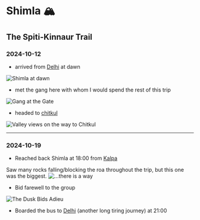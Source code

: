 # Shimla 🏔

## The Spiti-Kinnaur Trail

### 2024-10-12

- arrived from [Delhi](../delhi#2024-10-11) at dawn

![Shimla at dawn](dawn.avif)

- met the gang here with whom I would spend the rest of this trip

![Gang at the Gate](kinnaur_gate.avif)

- headed to [chitkul](../chitkul#2024-10-12)

![Valley views on the way to Chitkul](valleys.avif)

---

### 2024-10-19

- Reached back Shimla at 18:00 from [Kalpa](../kinnaur#2024-10-19)

Saw many rocks falling/blocking the roa throughout the trip, but this one was the biggest.
![...there is a way](blocks.avif)

- Bid farewell to the group

![The Dusk Bids Adieu](dusk.avif)

- Boarded the bus to [Delhi](../delhi#2024-10-20) (another long tiring journey) at 21:00
